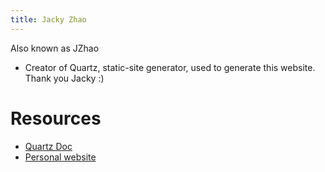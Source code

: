 ```yaml
---
title: Jacky Zhao
---
```

Also known as JZhao
- Creator of Quartz, static-site generator, used to generate this website. Thank you Jacky :)

# Resources
- [Quartz Doc](https://quartz.jzhao.xyz/)
- [Personal website](https://jzhao.xyz/)